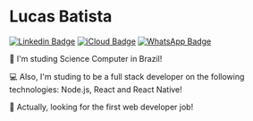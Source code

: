 # Lucas Batista

[![Linkedin Badge](https://img.shields.io/badge/-lucasbaquino-blue?style=flat-square&logo=Linkedin&logoColor=white&link=https://www.linkedin.com/in/lucasbaquino/)](https://www.linkedin.com/in/lucasbaquino/) [![iCloud Badge](https://img.shields.io/badge/-lucasbaquino@icloud.com-c14438?style=flat-square&logo=Apple&logoColor=white&link=mailto:lucasbaquino@icloud.com)](mailto:lucasbaquino@icloud.com) [![WhatsApp Badge](https://img.shields.io/badge/-WhatsApp-26B03D?style=flat-square&logo=WhatsApp&logoColor=white&link=https://api.whatsapp.com/send?phone=5511991257551)](https://api.whatsapp.com/send?phone=5511991257551)


📗 I'm studing Science Computer in Brazil!

💻 Also, I'm studing to be a full stack developer on the following technologies: Node.js, React and React Native!

💼 Actually, looking for the first web developer job!

